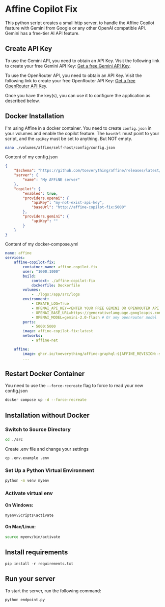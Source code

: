 # Affine Copilot Fix

This python script creates a small http server, to handle the Affine Copilot feature with Gemini from Google or any other OpenAI compatible API. Gemini has a free-tier AI API feature.

## Create API Key

To use the Gemini API, you need to obtain an API Key. Visit the following link to create your free Gemini API Key: [Get a free Gemini API Key](https://aistudio.google.com/apikey). 

To use the OpenRouter API, you need to obtain an API Key. Visit the following link to create your free OpenRouter API Key: [Get a free OpenRouter API Key](https://openrouter.ai/settings/keys). 

Once you have the key(s), you can use it to configure the application as described below.

## Docker Installation

I'm using Affine in a docker container. You need to create `config.json` in your volumes and enable the copilot feature. The `baseUrl` must point to your script, and the `apiKey` must be set to anything. But NOT empty.

```bash
nano ./volumes/affine/self-host/config/config.json 
```

Content of my config.json

```json
{
    "$schema": "https://github.com/toeverything/affine/releases/latest/download/config.schema.json",
    "server": {
        "name": "My AFFiNE server"
    },
    "copilot": {
        "enabled": true,
        "providers.openai": {
            "apiKey": "my-not-exist-api-key",
            "baseUrl": "http://affine-copilot-fix:5000"
        },
        "providers.gemini": {
            "apiKey": ""
        }
    }
}
```


Content of my docker-compose.yml


```yml
name: affine
services:
    affine-copilot-fix:
        container_name: affine-copilot-fix
        user: "1000:1000"
        build:
            context: ./affine-copilot-fix
            dockerfile: Dockerfile
        volumes:
            - ./logs:/app/src/logs
        environment:
            - CREATE_LOG=True
            - OPENAI_API_KEY=<ENTER YOUR FREE GEMINI OR OPENROUTER API KEY>
            - OPENAI_BASE_URL=https://generativelanguage.googleapis.com/v1beta/openai/ # https://openrouter.ai/api/v1/
            - OPENAI_MODEL=gemini-2.0-flash # Or any openrouter model
        ports:
            - 5000:5000
        image: affine-copilot-fix:latest
        networks:
            - affine-net

    affine:
        image: ghcr.io/toeverything/affine-graphql:${AFFINE_REVISION:-stable}
        ...

```
## Restart Docker Container

You need to use the `--force-recreate` flag to force to read your new config.json

```bash
docker compose up -d --force-recreate 
```

## Installation without Docker

### Switch to Source Directory
``` bash
cd ./src
```

Create .env file and change your settings

```
cp .env.example .env
```



### Set Up a Python Virtual Environment

```bash
python -m venv myenv
```
    

### Activate virtual env

#### On Windows:

```bash
myenv\Scripts\activate
```

#### On Mac/Linux:

```bash
source myenv/bin/activate
```

## Install requirements

```
pip install -r requirements.txt
```


## Run your server

To start the server, run the following command:

```bash
python endpoint.py
```